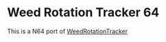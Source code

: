# Weed Rotation Tracker 64
This is a N64 port of [WeedRotationTracker](https://github.com/RosieSapphire/WeedRotationTracker.git)
